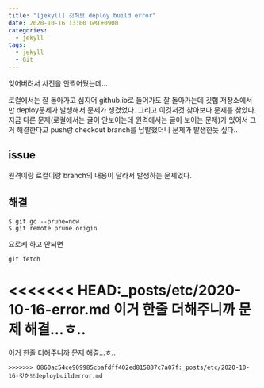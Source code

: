 ```yaml
---
title: "[jekyll] 깃허브 deploy build error"
date: 2020-10-16 13:00 GMT+0900
categories:
  - jekyll
tags:
  - jekyll
  - Git
---
```




잊어버려서 사진을 안찍어뒀는데...

로컬에서는 잘 돌아가고 심지어 github.io로 들어가도 잘 돌아가는데 깃헙 저장소에서만 deploy문제가 발생해서 문제가 생겼었다. 그리고 이것저것 찾아보다 문제를 찾았다.  지금 다른 문제(로컬에서는 글이 안보이는데 원격에서는 글이 보이는 문제)가 있어서 그거 해결한다고 push랑 checkout branch를 남발했더니 문제가 발생한듯 싶다..



## issue

원격이랑 로컬이랑 branch의 내용이 달라서 발생하는 문제였다.



## 해결

```
$ git gc --prune=now
$ git remote prune origin
```



요로케 하고 안되면 

```
git fetch
```

<<<<<<< HEAD:_posts/etc/2020-10-16-error.md
이거 한줄 더해주니까 문제 해결...ㅎ..
=======
이거 한줄 더해주니까 문제 해결...ㅎ..
```
>>>>>>> 0860ac54ce909985cbafdff402ed815887c7a07f:_posts/etc/2020-10-16-깃허브deploybuilderror.md

```